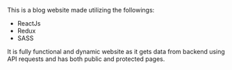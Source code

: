 This is a blog website made utilizing the followings:

- ReactJs
- Redux
- SASS

It is fully functional and dynamic website as it gets data from backend using API requests and has both public and protected pages.